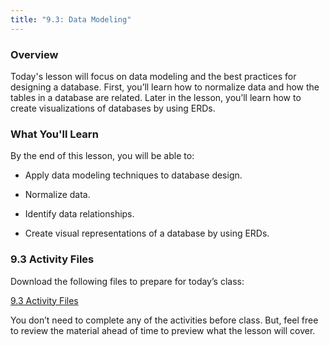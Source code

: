 ```yaml
---
title: "9.3: Data Modeling"
---
```


<img style="display: none;" src="https://static.bc-edx.com/data/dl-1-2/m9/lms/img/banner.jpg" alt="lesson banner" />

### Overview

Today's lesson will focus on data modeling and the best practices for designing a database. First, you’ll learn how to normalize data and how the tables in a database are related. Later in the lesson, you’ll learn how to create visualizations of databases by using ERDs.

### What You'll Learn

By the end of this lesson, you will be able to:

* Apply data modeling techniques to database design.

* Normalize data.

* Identify data relationships.

* Create visual representations of a database by using ERDs.

### 9.3 Activity Files

Download the following files to prepare for today’s class:

[9.3 Activity Files](https://static.bc-edx.com/data/dl-1-2/m9/lms/activities/Class_3_Activities.zip)

You don’t need to complete any of the activities before class. But, feel free to review the material ahead of time to preview what the lesson will cover.
